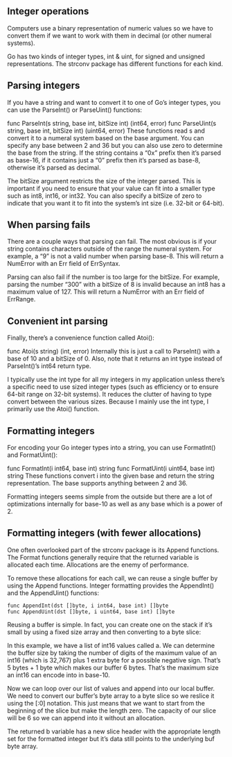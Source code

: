 ## Integer operations
Computers use a binary representation of numeric values so we have to convert them if we want to work with them in decimal (or other numeral systems).

Go has two kinds of integer types, int & uint, for signed and unsigned representations. The strconv package has different functions for each kind.

## Parsing integers
If you have a string and want to convert it to one of Go’s integer types, you can use the ParseInt() or ParseUint() functions:

func ParseInt(s string, base int, bitSize int) (int64, error)
func ParseUint(s string, base int, bitSize int) (uint64, error)
These functions read s and convert it to a numeral system based on the base argument. You can specify any base between 2 and 36 but you can also use zero to determine the base from the string. If the string contains a “0x” prefix then it’s parsed as base-16, if it contains just a “0” prefix then it’s parsed as base-8, otherwise it’s parsed as decimal.

The bitSize argument restricts the size of the integer parsed. This is important if you need to ensure that your value can fit into a smaller type such as int8, int16, or int32. You can also specify a bitSize of zero to indicate that you want it to fit into the system’s int size (i.e. 32-bit or 64-bit).

## When parsing fails
There are a couple ways that parsing can fail. The most obvious is if your string contains characters outside of the range the numeral system. For example, a “9” is not a valid number when parsing base-8. This will return a NumError with an Err field of ErrSyntax.

Parsing can also fail if the number is too large for the bitSize. For example, parsing the number “300” with a bitSize of 8 is invalid because an int8 has a maximum value of 127. This will return a NumError with an Err field of ErrRange.

## Convenient int parsing
Finally, there’s a convenience function called Atoi():

func Atoi(s string) (int, error)
Internally this is just a call to ParseInt() with a base of 10 and a bitSize of 0. Also, note that it returns an int type instead of ParseInt()’s int64 return type.

I typically use the int type for all my integers in my application unless there’s a specific need to use sized integer types (such as efficiency or to ensure 64-bit range on 32-bit systems). It reduces the clutter of having to type convert between the various sizes. Because I mainly use the int type, I primarily use the Atoi() function.

## Formatting integers
For encoding your Go integer types into a string, you can use FormatInt() and FormatUint():

func FormatInt(i int64, base int) string
func FormatUint(i uint64, base int) string
These functions convert i into the given base and return the string representation. The base supports anything between 2 and 36.

Formatting integers seems simple from the outside but there are a lot of optimizations internally for base-10 as well as any base which is a power of 2.

## Formatting integers (with fewer allocations)
One often overlooked part of the strconv package is its Append functions. The Format functions generally require that the returned variable is allocated each time. Allocations are the enemy of performance.

To remove these allocations for each call, we can reuse a single buffer by using the Append functions. Integer formatting provides the AppendInt() and the AppendUint() functions:
```
func AppendInt(dst []byte, i int64, base int) []byte
func AppendUint(dst []byte, i uint64, base int) []byte
```
Reusing a buffer is simple. In fact, you can create one on the stack if it’s small by using a fixed size array and then converting to a byte slice:


In this example, we have a list of int16 values called a. We can determine the buffer size by taking the number of digits of the maximum value of an int16 (which is 32,767) plus 1 extra byte for a possible negative sign. That’s 5 bytes + 1 byte which makes our buffer 6 bytes. That’s the maximum size an int16 can encode into in base-10.

Now we can loop over our list of values and append into our local buffer. We need to convert our buffer’s byte array to a byte slice so we reslice it using the [:0] notation. This just means that we want to start from the beginning of the slice but make the length zero. The capacity of our slice will be 6 so we can append into it without an allocation.

The returned b variable has a new slice header with the appropriate length set for the formatted integer but it’s data still points to the underlying buf byte array.
